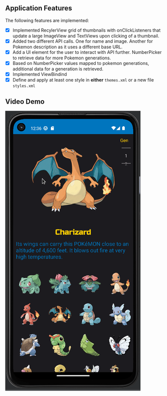 ## Application Features

The following features are implemented:

- [x] Implemented RecylerView grid of thumbnails with onClickListeners that update a large ImageView and TextViews upon clicking of a thumbnail.
- [x] Added two different API calls. One for name and image. Another for Pokemon description as it uses a different base URL.
- [x] Add a UI element for the user to interact with API further. NumberPicker to retrieve data for more Pokemon generations.
- [x] Based on NumberPicker values mapped to pokemon generations, additional data for a generation is retrieved.
- [x] Implemented ViewBindind
- [x] Define and apply at least one style in **either** `themes.xml` or a new file `styles.xml`

## Video Demo

<img src='https://github.com/SK4G/Pokedex-demo/blob/main/app-demo.gif' title='Video Demo' width='' alt='Video Demo' />

